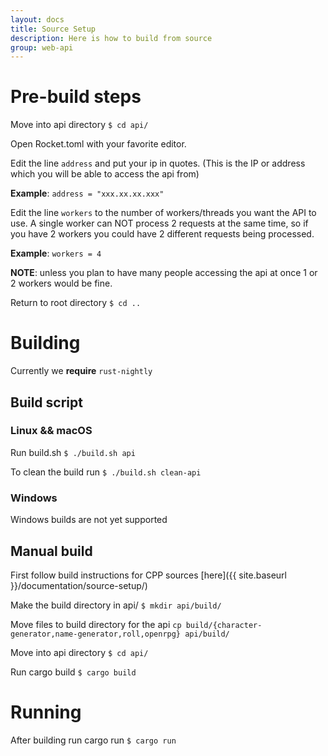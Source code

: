 ```yaml
---
layout: docs
title: Source Setup
description: Here is how to build from source
group: web-api
---
```


# Pre-build steps

Move into api directory `$ cd api/`

Open Rocket.toml with your favorite editor.

Edit the line `address` and put your ip in quotes. (This is the IP or address which you will be able to access the api from)

**Example**: `address = "xxx.xx.xx.xxx"`

Edit the line `workers` to the number of workers/threads you want the API to use. A single worker can NOT process 2 requests at the same time, so if you have 2 workers you could have 2 different requests being processed.

**Example**: `workers = 4`

**NOTE**: unless you plan to have many people accessing the api at once 1 or 2 workers would be fine.

Return to root directory `$ cd ..`

# Building

Currently we **require** `rust-nightly`

## Build script

### Linux && macOS

Run build.sh `$ ./build.sh api`

To clean the build run `$ ./build.sh clean-api`

### Windows

Windows builds are not yet supported

## Manual build

First follow build instructions for CPP sources [here]({{ site.baseurl }}/documentation/source-setup/)

Make the build directory in api/ `$ mkdir api/build/`

Move files to build directory for the api `cp build/{character-generator,name-generator,roll,openrpg} api/build/`

Move into api directory `$ cd api/`

Run cargo build `$ cargo build`

# Running

After building run cargo run `$ cargo run`
